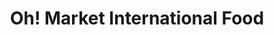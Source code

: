 ---
title: "Oh! Market International Food"
url: /manassas/oh-market-international-food/
shop: Supermarkt
---